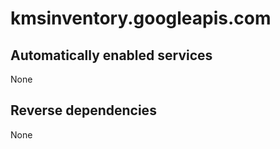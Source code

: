 # kmsinventory.googleapis.com

## Automatically enabled services

None

## Reverse dependencies

None
